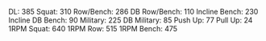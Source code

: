 DL: 385
 Squat: 310
 Row/Bench: 286
 DB Row/Bench: 110
 Incline Bench: 230
 Incline DB Bench: 90
 Military: 225
 DB Military: 85
 Push Up: 77
 Pull Up: 24
 1RPM Squat: 640
 1RPM Row: 515
 1RPM Bench: 475
